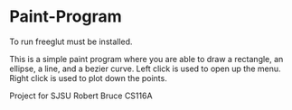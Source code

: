 # Paint-Program

To run freeglut must be installed.

This is a simple paint program where you are able to draw a rectangle, an ellipse, a line, and a bezier curve.
Left click is used to open up the menu.
Right click is used to plot down the points.

Project for SJSU Robert Bruce CS116A
